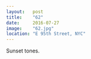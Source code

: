 ```yaml
---
layout:   post
title:    "62"
date:     2016-07-27
image:    "62.jpg"
location: "E 95th Street, NYC"
---
```


Sunset tones.
